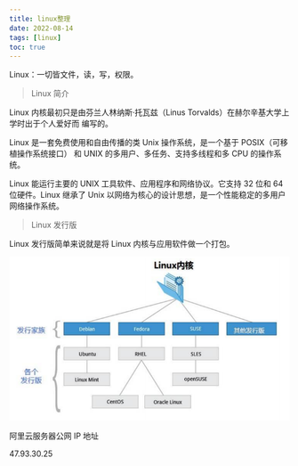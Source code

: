```yaml
---
title: linux整理
date: 2022-08-14
tags: [linux]
toc: true
---
```


Linux：一切皆文件，读，写，权限。

> Linux 简介

Linux 内核最初只是由芬兰人林纳斯·托瓦兹（Linus Torvalds）在赫尔辛基大学上学时出于个人爱好而 编写的。

Linux 是一套免费使用和自由传播的类 Unix 操作系统，是一个基于 POSIX（可移植操作系统接口） 和 UNIX 的多用户、多任务、支持多线程和多 CPU 的操作系统。

<!--more-->

Linux 能运行主要的 UNIX 工具软件、应用程序和网络协议。它支持 32 位和 64 位硬件。Linux 继承了 Unix 以网络为核心的设计思想，是一个性能稳定的多用户网络操作系统。

> Linux 发行版

Linux 发行版简单来说就是将 Linux 内核与应用软件做一个打包。

<img src="linux/image-20210808203403279.png" alt="image-20210808203403279" style="zoom:80%;" />

阿里云服务器公网 IP 地址

47.93.30.25

